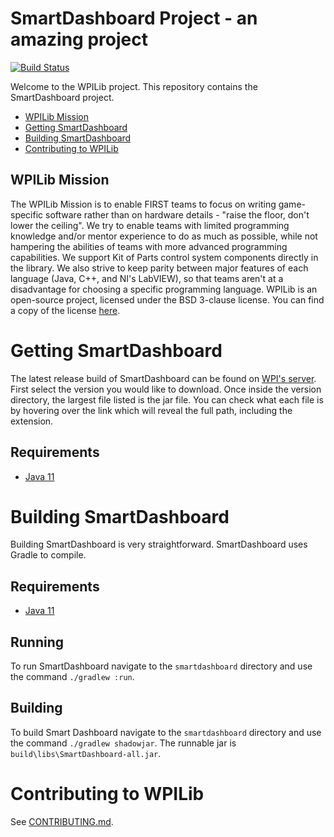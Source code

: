 # SmartDashboard Project - an amazing project

[![Build Status](https://dev.azure.com/wpilib/DesktopTools/_apis/build/status/wpilibsuite.SmartDashboard)](https://dev.azure.com/wpilib/DesktopTools/_build/latest?definitionId=12)

Welcome to the WPILib project. This repository contains the SmartDashboard project.

- [WPILib Mission](#wpilib-mission)
- [Getting SmartDashboard](#getting-smartdashboard)
- [Building SmartDashboard](#building-smartdashboard)
- [Contributing to WPILib](#contributing-to-wpilib)

## WPILib Mission

The WPILib Mission is to enable FIRST teams to focus on writing game-specific software rather than on hardware details - "raise the floor, don't lower the ceiling". We try to enable teams with limited programming knowledge and/or mentor experience to do as much as possible, while not hampering the abilities of teams with more advanced programming capabilities. We support Kit of Parts control system components directly in the library. We also strive to keep parity between major features of each language (Java, C++, and NI's LabVIEW), so that teams aren't at a disadvantage for choosing a specific programming language. WPILib is an open-source project, licensed under the BSD 3-clause license. You can find a copy of the license [here](BSD_License_for_WPILib_code.txt).

# Getting SmartDashboard

The latest release build of SmartDashboard can be found on [WPI's server](http://first.wpi.edu/FRC/roborio/maven/release/edu/wpi/first/wpilib/SmartDashboard/).  First select the version you would like to download.  Once inside the version directory, the largest file listed is the jar file.  You can check what each file is by hovering over the link which will reveal the full path, including the extension.

## Requirements
- [Java 11](http://jdk.java.net/11/)

# Building SmartDashboard

Building SmartDashboard is very straightforward. SmartDashboard uses Gradle to compile.

## Requirements
- [Java 11](http://jdk.java.net/11/)

## Running

To run SmartDashboard navigate to the `smartdashboard` directory and use the command `./gradlew :run`.

## Building

To build Smart Dashboard navigate to the `smartdashboard` directory and use the command `./gradlew shadowjar`. The runnable jar is `build\libs\SmartDashboard-all.jar`.

# Contributing to WPILib

See [CONTRIBUTING.md](CONTRIBUTING.md).
